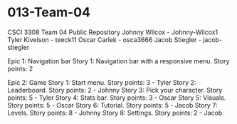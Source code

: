 # 013-Team-04
CSCI 3308 Team 04 Public Repository
Johnny Wilcox - Johnny-Wilcox1
Tyler Kivelson - teeck11
Oscar Carlek - osca3666
Jacob Stiegler - jacob-stiegler

Epic 1: Navigation bar
  Story 1: Navigation bar with a responsive menu. Story points: 2

Epic 2: Game
  Story 1: Start menu. Story points: 3 - Tyler
  Story 2: Leaderboard. Story points: 2 - Johnny
  Story 3: Pick your character. Story points: 5 - Tyler
  Story 4: Stats bar. Story points: 3 - Oscar
  Story 5: Visuals. Story points: 5 - Oscar
  Story 6: Tutorial. Story points: 5 - Jacob
  Story 7: Levels. Story points: 8 - Johnny
  Story 8: Settings. Story points: 2 - Jacob


